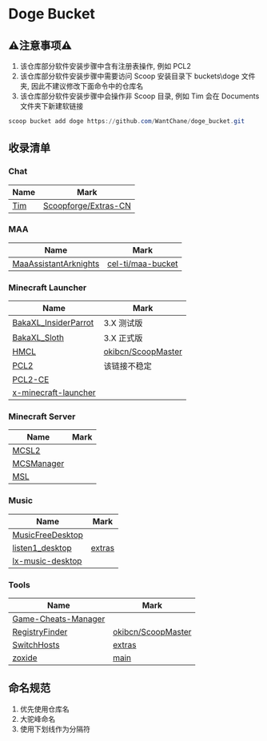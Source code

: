 # Doge Bucket

## ⚠️注意事项⚠️

1. 该仓库部分软件安装步骤中含有注册表操作, 例如 PCL2
2. 该仓库部分软件安装步骤中需要访问 Scoop 安装目录下 buckets\doge 文件夹, 因此不建议修改下面命令中的仓库名
3. 该仓库部分软件安装步骤中会操作非 Scoop 目录, 例如 Tim 会在 Documents 文件夹下新建软链接

```powershell
scoop bucket add doge https://github.com/WantChane/doge_bucket.git
```

## 收录清单

### Chat

| Name                       | Mark                                                                                        |
| -------------------------- | ------------------------------------------------------------------------------------------- |
| [Tim](https://tim.qq.com/) | [Scoopforge/Extras-CN](https://github.com/Scoopforge/Extras-CN/blob/master/bucket/tim.json) |

### MAA

| Name                                      | Mark                                                                                  |
| ----------------------------------------- | ------------------------------------------------------------------------------------- |
| [MaaAssistantArknights](https://maa.plus) | [cel-ti/maa-bucket](https://github.com/cel-ti/maa-bucket/blob/master/bucket/maa.json) |

### Minecraft Launcher

| Name                                                    | Mark                                                                                     |
| ------------------------------------------------------- | ---------------------------------------------------------------------------------------- |
| [BakaXL_InsiderParrot](https://www.bakaxl.com)          | 3.X 测试版                                                                               |
| [BakaXL_Sloth](https://www.bakaxl.com)                  | 3.X 正式版                                                                               |
| [HMCL](https://github.com/huanghongxun/HMCL)            | [okibcn/ScoopMaster](https://github.com/okibcn/ScoopMaster/blob/master/bucket/hmcl.json) |
| [PCL2](https://github.com/Hex-Dragon/PCL2)              | 该链接不稳定                                                                             |
| [PCL2-CE](https://pcl-community.github.io/PCL2-CE-Web/) |                                                                                          |
| [x-minecraft-launcher](https://xmcl.app/zh/)            |                                                                                          |

### Minecraft Server

| Name                                      | Mark |
| ----------------------------------------- | ---- |
| [MCSL2](https://v2.mcsl.com.cn/)          |      |
| [MCSManager](https://www.mcsmanager.com/) |      |
| [MSL](https://www.mslmc.cn/)              |      |

### Music

| Name                                                              | Mark                                                                                      |
| ----------------------------------------------------------------- | ----------------------------------------------------------------------------------------- |
| [MusicFreeDesktop](https://github.com/maotoumao/MusicFreeDesktop) |                                                                                           |
| [listen1_desktop](http://listen1.github.io/listen1/)              | [extras](https://github.com/ScoopInstaller/Extras/blob/master/bucket/listen1desktop.json) |
| [lx-music-desktop](https://github.com/lyswhut/lx-music-desktop)   |                                                                                           |

### Tools

| Name                                                                   | Mark                                                                                                |
| ---------------------------------------------------------------------- | --------------------------------------------------------------------------------------------------- |
| [Game-Cheats-Manager](https://github.com/dyang886/Game-Cheats-Manager) |                                                                                                     |
| [RegistryFinder](https://registry-finder.com/)                         | [okibcn/ScoopMaster](https://github.com/okibcn/ScoopMaster/blob/master/bucket/registry-finder.json) |
| [SwitchHosts](https://switchhosts.vercel.app/zh)                       | [extras](https://github.com/ScoopInstaller/Extras/blob/master/bucket/switchhosts.json)              |
| [zoxide](https://github.com/ajeetdsouza/zoxide)                        | [main](https://github.com/ScoopInstaller/Main/blob/master/bucket/zoxide.json)                       |

## 命名规范

1. 优先使用仓库名
2. 大驼峰命名
3. 使用下划线作为分隔符
